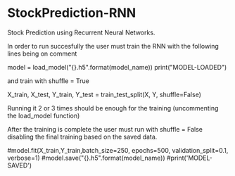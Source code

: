 # StockPrediction-RNN
Stock Prediction using Recurrent Neural Networks.


In order to run succesfully the user must train the RNN with the following lines being on comment

model = load_model("{}.h5".format(model_name))
print("MODEL-LOADED")

and train with shuffle = True

X_train, X_test, Y_train, Y_test = train_test_split(X, Y, shuffle=False)

Running it 2 or 3 times should be enough for the training (uncommenting the load_model function)

After the training is complete the user must run with shuffle = False  disabling the final training based on the saved data.

#model.fit(X_train,Y_train,batch_size=250, epochs=500, validation_split=0.1, verbose=1)
#model.save("{}.h5".format(model_name))
#print('MODEL-SAVED')

